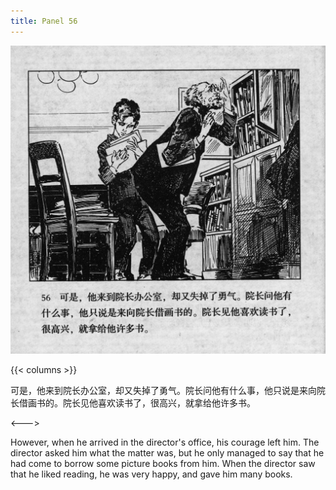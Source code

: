 ```yaml
---
title: Panel 56
---
```


 ![biao page](./../../../images/biao/seifert0726_biao_0060_056.jpg)

{{< columns >}}



可是，他来到院长办公室，却又失掉了勇气。院长问他有什么事，他只说是来向院长借画书的。院长见他喜欢读书了，很高兴，就拿给他许多书。

<--->


However, when he arrived in the director's office, his courage left him. The director asked him what the matter was, but he only managed to say that he had come to borrow some picture books from him. When the director saw that he liked reading, he was very happy, and gave him many books.